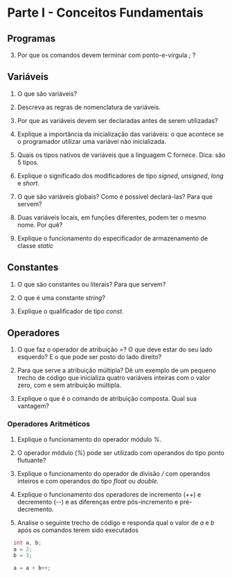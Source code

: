 # Parte I - Conceitos Fundamentais

## Programas



3. Por que os comandos devem terminar com ponto-e-vírgula *;* ?


## Variáveis

1. O que são variáveis?

2. Descreva as regras de nomenclatura de variáveis.

3. Por que as variáveis devem ser declaradas antes de serem utilizadas?

4. Explique a importância da inicialização das variáveis: o que acontece se o programador utilizar uma variável não inicializada.

5. Quais os tipos nativos de variáveis que a linguagem C fornece. Dica: são 5 tipos.

6. Explique o significado dos modificadores de tipo *signed*, *unsigned*, *long* e *short*.

7. O que são variáveis globais? Como é possível declará-las? Para que servem?

8. Duas variáveis locais, em funções diferentes, podem ter o mesmo nome. Por quê?

9. Explique o funcionamento do especificador de armazenamento de classe *static*



## Constantes

1. O que são constantes ou literais? Para que servem?

2. O que é uma constante *string*? 

3. Explique o qualificador de tipo *const*.


## Operadores

1. O que faz o operador de atribuição *=*? O que deve estar do seu lado esquerdo? E o que pode ser posto do lado direito?

2. Para que serve a atribuição múltipla? Dê um exemplo de um pequeno trecho de código que inicializa quatro variáveis
inteiras com o valor zero, com e sem atribuição múltipla.

3. Explique o que é o comando de atribuição composta. Qual sua vantagem?


### Operadores Aritméticos

1. Explique o funcionamento do operador módulo *%*.

2. O operador módulo (*%*) pode ser utilizado com operandos do tipo ponto flutuante?

3. Explique o funcionamento do operador de divisão */* com operandos inteiros e com operandos do tipo *float* ou *double*.

4. Explique o funcionamento dos operadores de incremento (*++*) e decremento (*--*) e as diferenças entre pós-incremento
e pré-decremento.


5. Analise o seguinte trecho de código e responda qual o valor de *a* e *b* após os comandos terem sido executados

```c
  int a, b;
  a = 2;
  b = 3;

  a = a + b++;

```
































